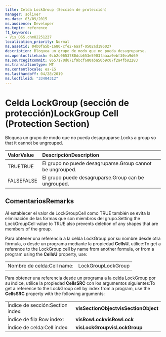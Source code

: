 ```yaml
---
title: Celda LockGroup (Sección de protección)
manager: soliver
ms.date: 03/09/2015
ms.audience: Developer
ms.topic: reference
f1_keywords:
- Vis_DSS.chm82251227
localization_priority: Normal
ms.assetid: 04b0fa5b-1680-cfe2-6aaf-0502ad196027
description: Bloquea un grupo de modo que no pueda desagruparse.
ms.openlocfilehash: 0cb2c0653780dcb653e5903faaaa0ebf30ea9d69
ms.sourcegitcommit: 8657170d071f9bcf680aba50b9c07f2a4fb82283
ms.translationtype: MT
ms.contentlocale: es-ES
ms.lasthandoff: 04/28/2019
ms.locfileid: "33404312"
---
```

# <a name="lockgroup-cell-protection-section"></a><span data-ttu-id="0a72d-103">Celda LockGroup (sección de protección)</span><span class="sxs-lookup"><span data-stu-id="0a72d-103">LockGroup Cell (Protection Section)</span></span>

<span data-ttu-id="0a72d-104">Bloquea un grupo de modo que no pueda desagruparse.</span><span class="sxs-lookup"><span data-stu-id="0a72d-104">Locks a group so that it cannot be ungrouped.</span></span>
  
|<span data-ttu-id="0a72d-105">**Valor**</span><span class="sxs-lookup"><span data-stu-id="0a72d-105">**Value**</span></span>|<span data-ttu-id="0a72d-106">**Descripción**</span><span class="sxs-lookup"><span data-stu-id="0a72d-106">**Description**</span></span>|
|:-----|:-----|
|<span data-ttu-id="0a72d-107">TRUE</span><span class="sxs-lookup"><span data-stu-id="0a72d-107">TRUE</span></span>  <br/> |<span data-ttu-id="0a72d-108">El grupo no puede desagruparse.</span><span class="sxs-lookup"><span data-stu-id="0a72d-108">Group cannot be ungrouped.</span></span>  <br/> |
|<span data-ttu-id="0a72d-109">FALSE</span><span class="sxs-lookup"><span data-stu-id="0a72d-109">FALSE</span></span>  <br/> |<span data-ttu-id="0a72d-110">El grupo puede desagruparse.</span><span class="sxs-lookup"><span data-stu-id="0a72d-110">Group can be ungrouped.</span></span>  <br/> |
   
## <a name="remarks"></a><span data-ttu-id="0a72d-111">Comentarios</span><span class="sxs-lookup"><span data-stu-id="0a72d-111">Remarks</span></span>

<span data-ttu-id="0a72d-112">Al establecer el valor de LockGroupCell como TRUE también se evita la eliminación de las formas que son miembros del grupo.</span><span class="sxs-lookup"><span data-stu-id="0a72d-112">Setting the LockGroupCell value to TRUE also prevents deletion of any shapes that are members of the group.</span></span>
  
<span data-ttu-id="0a72d-113">Para obtener una referencia a la celda LockGroup por su nombre desde otra fórmula, o desde un programa mediante la propiedad **CellsU**, utilice:</span><span class="sxs-lookup"><span data-stu-id="0a72d-113">To get a reference to the LockGroup cell by name from another formula, or from a program using the **CellsU** property, use:</span></span> 
  
|||
|:-----|:-----|
|<span data-ttu-id="0a72d-114">Nombre de celda:</span><span class="sxs-lookup"><span data-stu-id="0a72d-114">Cell name:</span></span>  <br/> |<span data-ttu-id="0a72d-115">LockGroup</span><span class="sxs-lookup"><span data-stu-id="0a72d-115">LockGroup</span></span>  <br/> |
   
<span data-ttu-id="0a72d-116">Para obtener una referencia desde un programa a la celda LockGroup por su índice, utilice la propiedad **CellsSRC** con los argumentos siguientes:</span><span class="sxs-lookup"><span data-stu-id="0a72d-116">To get a reference to the LockGroup cell by index from a program, use the **CellsSRC** property with the following arguments:</span></span> 
  
|||
|:-----|:-----|
|<span data-ttu-id="0a72d-117">Índice de sección:</span><span class="sxs-lookup"><span data-stu-id="0a72d-117">Section index:</span></span>  <br/> |<span data-ttu-id="0a72d-118">**visSectionObject**</span><span class="sxs-lookup"><span data-stu-id="0a72d-118">**visSectionObject**</span></span> <br/> |
|<span data-ttu-id="0a72d-119">Índice de fila:</span><span class="sxs-lookup"><span data-stu-id="0a72d-119">Row index:</span></span>  <br/> |<span data-ttu-id="0a72d-120">**visRowLock**</span><span class="sxs-lookup"><span data-stu-id="0a72d-120">**visRowLock**</span></span> <br/> |
|<span data-ttu-id="0a72d-121">Índice de celda:</span><span class="sxs-lookup"><span data-stu-id="0a72d-121">Cell index:</span></span>  <br/> |<span data-ttu-id="0a72d-122">**visLockGroup**</span><span class="sxs-lookup"><span data-stu-id="0a72d-122">**visLockGroup**</span></span> <br/> |
   


